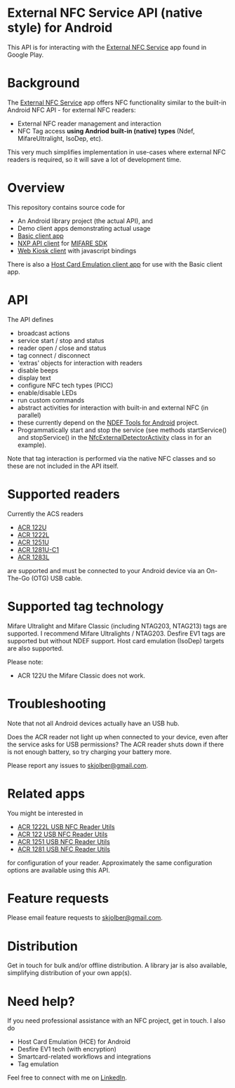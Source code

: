 External NFC Service API (native style) for Android
==================================

This API is for interacting with the [External NFC Service](https://play.google.com/store/apps/details?id=com.skjolberg.nfc.external) app found in Google Play. 

Background
========
The [External NFC Service](https://play.google.com/store/apps/details?id=com.skjolberg.nfc.external) app offers NFC functionality similar to the built-in Android NFC API - for external NFC readers:
 - External NFC reader management and interaction
 - NFC Tag access <b>using Andriod built-in (native) types </b> (Ndef, MifareUltralight, IsoDep, etc). 

This very much simplifies implementation in use-cases where external NFC readers is required, so it will save a lot of development time.

Overview
=================
This repository contains source code for 
 * An Android library project (the actual API), and 
 * Demo client apps demonstrating actual usage
  * [Basic client app](https://github.com/skjolber/external-nfc-api/tree/master/ExternalNFCClient)
  * [NXP API client](https://github.com/skjolber/external-nfc-api/tree/master/ExternalNFCNxpClient) for [MIFARE SDK](http://www.mifare.net/en/products/mifare-sdk/)
  * [Web Kiosk client](https://github.com/skjolber/external-nfc-api/tree/master/ExternalNFCWebKiosk) with javascript bindings

There is also a [Host Card Emulation client app](https://github.com/skjolber/external-nfc-api/tree/master/ExternalNFCHostCardEmulationClient) for use with the Basic client app.

API
===
The API defines 
 * broadcast actions
  * service start / stop and status
  * reader open / close and status
  * tag connect / disconnect
 * 'extras' objects for interaction with readers
  * disable beeps
  * display text
  * configure NFC tech types (PICC)
  * enable/disable LEDs
  * run custom commands 
 * abstract activities for interaction with built-in and external NFC (in parallel)
  * these currently depend on the [NDEF Tools for Android](https://code.google.com/p/ndef-tools-for-android/) project.
 * Programmatically start and stop the service (see methods startService() and stopService() in the [NfcExternalDetectorActivity](https://github.com/skjolber/external-nfc-api/blob/master/ExternalNFCAPI/src/com/skjolberg/nfc/util/activity/NfcExternalDetectorActivity.java) class in for an example).

Note that tag interaction is performed via the native NFC classes and so these are not included in the API itself. 

Supported readers
=================
Currently the ACS readers
 * [ACR 122U](http://www.acs.com.hk/index.php?pid=product&id=ACR122U) 
 * [ACR 1222L](http://www.acs.com.hk/index.php?pid=product&id=ACR1222L)
 * [ACR 1251U](http://www.acs.com.hk/en/products/218/acr1251-usb-nfc-reader-ii/)
 * [ACR 1281U-C1](http://www.acs.com.hk/en/products/159/acr1281u-c1-dualboost-ii-usb-dual-interface-reader/)
 * [ACR 1283L](http://www.acs.com.hk/en/products/226/acr1283l-standalone-contactless-reader/)
 
are supported and must be connected to your Android device via an On-The-Go (OTG) USB cable.

Supported tag technology
========================
Mifare Ultralight and Mifare Classic (including NTAG203, NTAG213) tags are supported. I recommend Mifare Ultralights / NTAG203. Desfire EV1 tags are supported but without NDEF support. Host card emulation (IsoDep) targets are also supported. 

Please note:
 - ACR 122U the Mifare Classic does not work.

Troubleshooting
===============
Note that not all Android devices actually have an USB hub.

Does the ACR reader not light up when connected to your device, even after the service asks for USB permissions? The ACR reader shuts down if there is not enough battery, so try charging your battery more. 

Please report any issues to skjolber@gmail.com.

Related apps
============
You might be interested in
 * [ACR 1222L USB NFC Reader Utils](https://play.google.com/store/apps/details?id=com.skjolberg.acr1222) 
 * [ACR 122 USB NFC Reader Utils](https://play.google.com/store/apps/details?id=com.skjolberg.acr122u)
 * [ACR 1251 USB NFC Reader Utils](https://play.google.com/store/apps/details?id=com.skjolberg.acr1251u)
 * [ACR 1281 USB NFC Reader Utils](https://play.google.com/store/apps/details?id=com.skjolberg.acr1281u)

for configuration of your reader. Approximately the same configuration options are available using this API. 

Feature requests
================
Please email feature requests to skjolber@gmail.com.

Distribution
============
Get in touch for bulk and/or offline distribution. A library jar is also available, simplifying distribution of your own app(s).

Need help?
===========
If you need professional assistance with an NFC project, get in touch. I also do

 * Host Card Emulation (HCE) for Android
 * Desfire EV1 tech (with encryption)
 * Smartcard-related workflows and integrations
 * Tag emulation

Feel free to connect with me on [LinkedIn](http://lnkd.in/r7PWDz).
